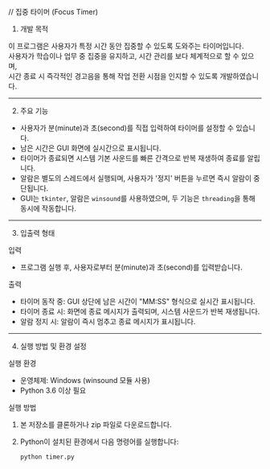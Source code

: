 // 집중 타이머 (Focus Timer)

1. 개발 목적

이 프로그램은 사용자가 특정 시간 동안 집중할 수 있도록 도와주는 타이머입니다.  
사용자가 학습이나 업무 중 집중을 유지하고, 시간 관리를 보다 체계적으로 할 수 있으며,  
시간 종료 시 즉각적인 경고음을 통해 작업 전환 시점을 인지할 수 있도록 개발하였습니다.

---

2. 주요 기능

- 사용자가 분(minute)과 초(second)를 직접 입력하여 타이머를 설정할 수 있습니다.
- 남은 시간은 GUI 화면에 실시간으로 표시됩니다.
- 타이머가 종료되면 시스템 기본 사운드를 빠른 간격으로 반복 재생하여 종료를 알립니다.
- 알람은 별도의 스레드에서 실행되며, 사용자가 '정지' 버튼을 누르면 즉시 알람이 중단됩니다.
- GUI는 `tkinter`, 알람은 `winsound`를 사용하였으며, 두 기능은 `threading`을 통해 동시에 작동합니다.

---

3. 입출력 형태

입력  
- 프로그램 실행 후, 사용자로부터 분(minute)과 초(second)를 입력받습니다.

출력  
- 타이머 동작 중: GUI 상단에 남은 시간이 "MM:SS" 형식으로 실시간 표시됩니다.  
- 타이머 종료 시: 화면에 종료 메시지가 출력되며, 시스템 사운드가 반복 재생됩니다.  
- 알람 정지 시: 알람이 즉시 멈추고 종료 메시지가 표시됩니다.

---

4. 실행 방법 및 환경 설정

실행 환경  
- 운영체제: Windows (winsound 모듈 사용)  
- Python 3.6 이상 필요

실행 방법  
1. 본 저장소를 클론하거나 zip 파일로 다운로드합니다.  
2. Python이 설치된 환경에서 다음 명령어를 실행합니다:

   ```bash
   python timer.py
